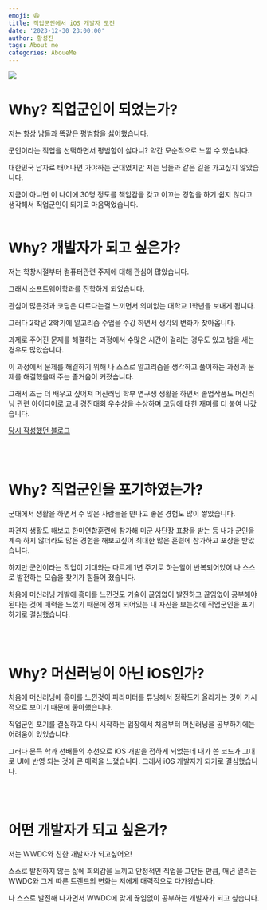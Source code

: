 ```yaml
---
emoji: 😆
title: 직업군인에서 iOS 개발자 도전
date: '2023-12-30 23:00:00'
author: 황성진
tags: About me
categories: AboueMe
---
```

![](https://velog.velcdn.com/images/hsungjin__/post/262b023b-b910-47cf-b7b4-94014ced2d47/image.jpeg)

# Why? 직업군인이 되었는가?

저는 항상 남들과 똑같은 평범함을 싫어했습니다.

군인이라는 직업을 선택하면서 평범함이 싫다니? 약간 모순적으로 느낄 수 있습니다.

대한민국 남자로 태어나면 가야하는 군대였지만 저는 남들과 같은 길을 가고싶지 않았습니다. 

지금이 아니면 이 나이에 30명 정도를 책임감을 갖고 이끄는 경험을 하기 쉽지 않다고 생각해서
직업군인이 되기로 마음먹었습니다.<br><br>

# Why? 개발자가 되고 싶은가?

저는 학창시절부터 컴퓨터관련 주제에 대해 관심이 많았습니다.

그래서 소프트웨어학과를 진학하게 되었습니다.

관심이 많은것과 코딩은 다르다는걸 느끼면서 의미없는 대학교 1학년을 보내게 됩니다.

그러다 2학년 2학기에 알고리즘 수업을 수강 하면서 생각의 변화가 찾아옵니다.

과제로 주어진 문제를 해결하는 과정에서 수많은 시간이 걸리는 경우도 있고 밤을 새는 경우도 많았습니다.

이 과정에서 문제를 해결하기 위해 나 스스로 알고리즘을 생각하고 
풀이하는 과정과 문제를 해결했을때 주는 즐거움이 커졌습니다.

그래서 조금 더 배우고 싶어져 머신러닝 학부 연구생 생활을 하면서 졸업작품도 머신러닝 관련 아이디어로 교내 경진대회 우수상을 수상하며 코딩에 대한 재미를 더 붙여 나갔습니다. 

[당시 작성했던 블로그](https://sj-d.tistory.com/)

<br><br>

# Why? 직업군인을 포기하였는가?

군대에서 생활을 하면서 수 많은 사람들을 만나고 좋은 경험도 많이 쌓았습니다.

파견지 생활도 해보고 한미연합훈련에 참가해 미군 사단장 표창을 받는 등
내가 군인을 계속 하지 않더라도 많은 경험을 해보고싶어 최대한 많은 훈련에 참가하고 포상을 받았습니다.

하지만 군인이라는 직업이 기대와는 다르게 1년 주기로 하는일이 반복되어있어 
나 스스로 발전하는 모습을 찾기가 힘들어 졌습니다.

처음에 머신러닝 개발에 흥미를 느낀것도 기술이 끊임없이 발전하고 끊임없이 공부해야 된다는 것에 매력을 느꼈기 때문에 정체 되어있는 내 자신을 보는것에 직업군인을 포기하기로 결심했습니다.

<br><br>

# Why? 머신러닝이 아닌 iOS인가?

처음에 머신러닝에 흥미를 느낀것이 파라미터를 튜닝해서 정확도가 올라가는 것이 가시적으로 보이기 때문에 좋아했습니다.

직업군인 포기를 결심하고 다시 시작하는 입장에서 처음부터 머신러닝을 공부하기에는 어려움이 있었습니다.

그러다 문득 학과 선배들의 추천으로 iOS 개발을 접하게 되었는데 내가 쓴 코드가 그대로 UI에 반영 되는 것에 큰 매력을 느꼈습니다. 그래서 iOS 개발자가 되기로 결심했습니다.

<br><br>

# 어떤 개발자가 되고 싶은가?

저는 WWDC와 친한 개발자가 되고싶어요!

스스로 발전하지 않는 삶에 회의감을 느끼고 안정적인 직업을 그만둔 만큼,
매년 열리는 WWDC와 그게 따른 트렌드의 변화는 저에게 매력적으로 다가왔습니다.

나 스스로 발전해 나가면서 WWDC에 맞게 끊임없이 공부하는 개발자가 되고 싶습니다.

<br><br>

```toc
```